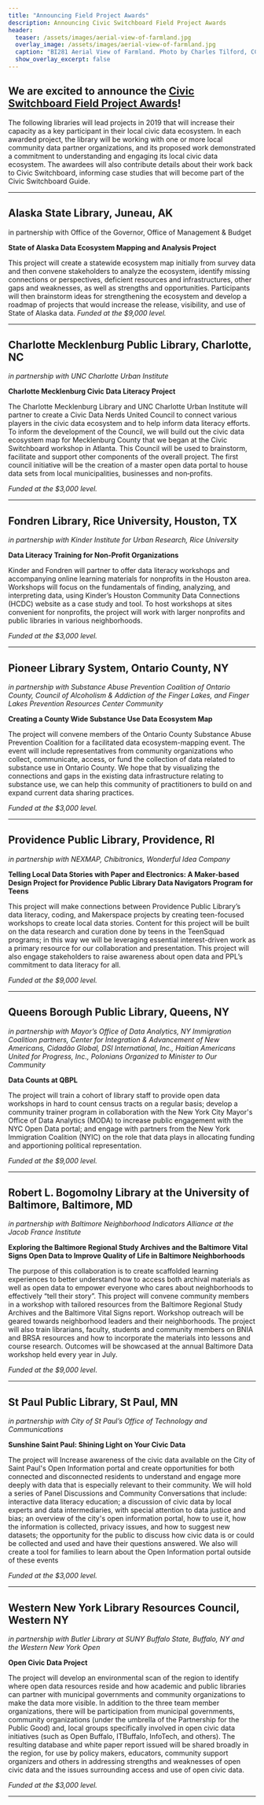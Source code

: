 ```yaml
---
title: "Announcing Field Project Awards"
description: Announcing Civic Switchboard Field Project Awards
header:
  teaser: /assets/images/aerial-view-of-farmland.jpg 
  overlay_image: /assets/images/aerial-view-of-farmland.jpg 
  caption: "BI281 Aerial View of Farmland. Photo by Charles Tilford, CC-BY-NC-SA https://www.flickr.com/photos/51159953@N00/266505247"
  show_overlay_excerpt: false
---
```


## We are excited to announce the [Civic Switchboard Field Project Awards](https://civic-switchboard.github.io/updates/post_11)!
The following libraries will lead projects in 2019 that will increase their capacity as a key participant in their local civic data ecosystem. In each awarded project, the library will be working with one or more local community data partner organizations, and its proposed work demonstrated a commitment to understanding and engaging its local civic data ecosystem. The awardees will also contribute details about their work back to Civic Switchboard, informing case studies that will become part of the Civic Switchboard Guide.


***
## Alaska State Library, Juneau, AK
in partnership with Office of the Governor, Office of Management & Budget

**State of Alaska Data Ecosystem Mapping and Analysis Project**

This project will create a statewide ecosystem map initially from survey data and then convene stakeholders to analyze the ecosystem, identify missing connections or perspectives, deficient resources and infrastructures, other gaps and weaknesses, as well as strengths and opportunities. Participants will then brainstorm ideas for strengthening the ecosystem and develop a roadmap of projects that would increase the release, visibility, and use of State of Alaska data. 
*Funded at the $9,000 level.* 

***

## Charlotte Mecklenburg Public Library, Charlotte, NC
*in partnership with UNC Charlotte Urban Institute*

**Charlotte Mecklenburg Civic Data Literacy Project**  

The Charlotte Mecklenburg Library and UNC Charlotte Urban Institute will partner to create a Civic Data Nerds United Council to connect various players in the civic data ecosystem and to help inform data literacy efforts. To inform the development of the Council, we will build out the civic data ecosystem map for Mecklenburg County that we began at the Civic Switchboard workshop in Atlanta. This Council will be used to brainstorm, facilitate and support other components of the overall project. The first council initiative will be the creation of a master open data portal to house data sets from local municipalities, businesses and non‐profits.

*Funded at the $3,000 level.*

***
## Fondren Library, Rice University, Houston, TX 
*in partnership with Kinder Institute for Urban Research, Rice University* 

**Data Literacy Training for Non-Profit Organizations** 

Kinder and Fondren will partner to offer data literacy workshops and accompanying online
learning materials for nonprofits in the Houston area. Workshops will focus on the fundamentals of finding, analyzing, and interpreting data, using Kinder’s Houston Community Data Connections (HCDC) website as a case study and tool. To host workshops at sites convenient for nonprofits, the project will work with larger nonprofits and public libraries in various neighborhoods.

*Funded at the $3,000 level.*

***

## Pioneer Library System, Ontario County, NY
*in partnership with Substance Abuse Prevention Coalition of Ontario County, Council of Alcoholism & Addiction of the Finger Lakes, and Finger Lakes Prevention Resources Center Community*  

**Creating a County Wide Substance Use Data Ecosystem Map**   

The project will convene members of the Ontario County Substance Abuse Prevention Coalition for a facilitated data ecosystem-mapping
event. The event will include representatives from community organizations who collect, communicate, access, or fund the collection of data related to substance use in Ontario County. We hope that by visualizing the connections and gaps in the existing data infrastructure relating to substance use, we can help this community of practitioners to build on and expand current data sharing practices.  

*Funded at the $3,000 level.*

***

## Providence Public Library, Providence, RI 
*in partnership with NEXMAP, Chibitronics, Wonderful Idea Company*

**Telling Local Data Stories with Paper and Electronics: A Maker-based Design Project for Providence Public Library Data Navigators Program for Teens** 

This project will make connections between Providence Public Library’s data literacy, coding, and Makerspace projects by creating teen-focused workshops to create local data stories. Content for this project will be built on the data research and curation done by teens in the TeenSquad programs; in this way we will be leveraging essential interest-driven work as a primary resource for our collaboration and presentation. This project will also engage stakeholders to raise awareness about open data and PPL’s commitment to data literacy for all.

*Funded at the $9,000 level.*

***

## Queens Borough Public Library, Queens, NY 
*in partnership with Mayor’s Office of Data Analytics, NY Immigration Coalition partners, Center for Integration & Advancement of New Americans, Cidadão Global, DSI International, Inc., Haitian Americans United for Progress, Inc., Polonians Organized to Minister to Our Community*

**Data Counts at QBPL**  

The project will train a cohort of library staff to provide open data workshops in hard to count census tracts on a regular basis; develop a community trainer program in collaboration with the New York City Mayor's Office of Data Analytics (MODA) to increase public engagement with the NYC Open Data portal; and engage with partners from the New York Immigration Coalition (NYIC) on the role that data plays in allocating funding and apportioning political representation.

*Funded at the $9,000 level.*
 
***

## Robert L. Bogomolny Library at the University of Baltimore, Baltimore, MD
*in partnership with Baltimore Neighborhood Indicators Alliance at the Jacob France Institute*  

**Exploring the Baltimore Regional Study Archives and the Baltimore Vital Signs Open Data to Improve Quality of Life in Baltimore Neighborhoods**


The purpose of this collaboration is to create scaffolded learning experiences to better understand how to access both archival materials as well as open data to empower everyone who cares about neighborhoods to effectively “tell their story”. This project will convene community members in a workshop with tailored resources from the Baltimore Regional Study Archives and the Baltimore Vital
Signs report. Workshop outreach will be geared towards neighborhood leaders and their neighborhoods. The project will also train librarians, faculty, students and community members on BNIA and BRSA resources and how to incorporate the materials into lessons and course research. Outcomes will be showcased at the annual Baltimore Data workshop held every year in July. 

*Funded at the $9,000 level*.

***

## St Paul Public Library, St Paul, MN
*in partnership with City of St Paul’s Office of Technology and Communications*  

**Sunshine Saint Paul: Shining Light on Your Civic Data**   

The project will Increase awareness of the civic data available on the City of Saint Paul's Open Information portal and create opportunities for both connected and disconnected residents to understand and engage more deeply with data that is especially relevant to their community. We will hold a series of Panel Discussions and Community Conversations that include: interactive data literacy education; a discussion of civic data by local experts and data intermediaries, with special attention to data justice and bias; an overview of the city's open information portal, how to use it, how the information is collected, privacy issues, and how to suggest new datasets; the opportunity for the public to discuss how civic data is or could be collected and used and have their questions answered.  We also will create a tool for families to learn about the Open Information portal outside of these events
 
*Funded at the $3,000 level.* 
 
***

## Western New York Library Resources Council, Western NY  
*in partnership with Butler Library at SUNY Buffalo State, Buffalo, NY and the Western New York Open* 

**Open Civic Data Project**  

The project will develop an environmental scan of the region to identify where open data resources reside and how academic and public libraries can partner with municipal governments and community organizations to make the data more visible. In addition to the three team member organizations, there will be participation from municipal governments, community organizations (under the umbrella of the Partnership for the Public Good) and, local groups specifically involved in open civic data initiatives (such as Open Buffalo, ITBuffalo, InfoTech, and others). The resulting database and white paper report issued will be shared broadly in the region, for use by policy makers, educators, community support organizers and others in addressing strengths and weaknesses of open civic data and the issues surrounding access and use of open civic data.

*Funded at the $3,000 level.*

***




